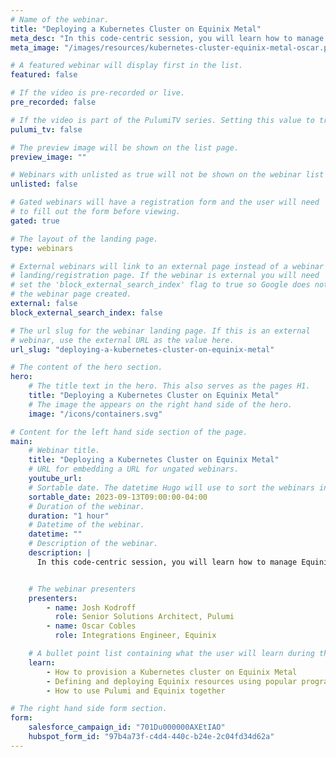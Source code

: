 ```yaml
---
# Name of the webinar.
title: "Deploying a Kubernetes Cluster on Equinix Metal"
meta_desc: "In this code-centric session, you will learn how to manage Equinix Metal resources using Pulumi and the new Equinix Pulumi provider."
meta_image: "/images/resources/kubernetes-cluster-equinix-metal-oscar.png"

# A featured webinar will display first in the list.
featured: false

# If the video is pre-recorded or live.
pre_recorded: false

# If the video is part of the PulumiTV series. Setting this value to true will list the video in the "PulumiTV" section.
pulumi_tv: false

# The preview image will be shown on the list page.
preview_image: ""

# Webinars with unlisted as true will not be shown on the webinar list
unlisted: false

# Gated webinars will have a registration form and the user will need
# to fill out the form before viewing.
gated: true

# The layout of the landing page.
type: webinars

# External webinars will link to an external page instead of a webinar
# landing/registration page. If the webinar is external you will need
# set the 'block_external_search_index' flag to true so Google does not index
# the webinar page created.
external: false
block_external_search_index: false

# The url slug for the webinar landing page. If this is an external
# webinar, use the external URL as the value here.
url_slug: "deploying-a-kubernetes-cluster-on-equinix-metal"

# The content of the hero section.
hero:
    # The title text in the hero. This also serves as the pages H1.
    title: "Deploying a Kubernetes Cluster on Equinix Metal"
    # The image the appears on the right hand side of the hero.
    image: "/icons/containers.svg"

# Content for the left hand side section of the page.
main:
    # Webinar title.
    title: "Deploying a Kubernetes Cluster on Equinix Metal"
    # URL for embedding a URL for ungated webinars.
    youtube_url:
    # Sortable date. The datetime Hugo will use to sort the webinars in date order.
    sortable_date: 2023-09-13T09:00:00-04:00
    # Duration of the webinar.
    duration: "1 hour"
    # Datetime of the webinar.
    datetime: ""
    # Description of the webinar.
    description: |
      In this code-centric session, you will learn how to manage Equinix Metal resources using Pulumi and the new Equinix Pulumi provider. We'll teach you the basics of how Pulumi works and demonstrate deploying a Kubernetes cluster and workload on Equinix Metal.


    # The webinar presenters
    presenters:
        - name: Josh Kodroff
          role: Senior Solutions Architect, Pulumi
        - name: Oscar Cobles
          role: Integrations Engineer, Equinix

    # A bullet point list containing what the user will learn during the webinar.
    learn:
        - How to provision a Kubernetes cluster on Equinix Metal
        - Defining and deploying Equinix resources using popular programming languages
        - How to use Pulumi and Equinix together

# The right hand side form section.
form:
    salesforce_campaign_id: "701Du000000AXEtIAO"
    hubspot_form_id: "97b4a73f-c4d4-440c-b24e-2c04fd34d62a"
---
```


